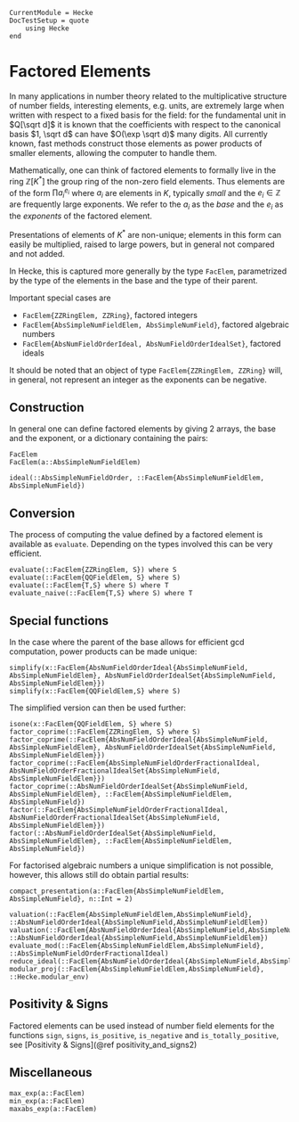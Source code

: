 ```@meta
CurrentModule = Hecke
DocTestSetup = quote
    using Hecke
end
```
# Factored Elements

In many applications in number theory related to the multiplicative
structure of number fields, interesting elements, e.g. units,
are extremely large when written with respect to a fixed basis for the field:
for the fundamental unit in $Q[\sqrt d]$ it is known that the coefficients
with respect to the canonical basis $1, \sqrt d$ can have $O(\exp \sqrt d)$ many digits.
All currently known, fast methods construct those elements as power
products of smaller elements, allowing the computer to handle them.

Mathematically, one can think of factored elements to formally
live in the ring $\mathbb{Z}[K^*]$ the group ring of the non-zero field
elements. Thus elements are of the form $\prod a_i^{e_i}$ where
$a_i$ are elements in $K$, typically _small_ and the $e_i\in \mathbb{Z}$ are frequently
large exponents. We refer to the $a_i$ as the *base* and the $e_i$ as the
*exponents* of the factored element.

Presentations of elements of $K^*$ are
non-unique; elements in this form can easily be multiplied, raised
to large powers, but in general not compared and not added.

In Hecke, this is captured more generally by the type `FacElem`,
parametrized by the type of the elements in the base and the type of their
parent.

Important special cases are
 * ```FacElem{ZZRingElem, ZZRing}```, factored integers
 * ```FacElem{AbsSimpleNumFieldElem, AbsSimpleNumField}```, factored algebraic numbers
 * ```FacElem{AbsNumFieldOrderIdeal, AbsNumFieldOrderIdealSet}```, factored ideals

It should be noted that an object of type `FacElem{ZZRingElem, ZZRing}`
will, in general, not represent an integer as the exponents can be
negative.

## Construction
In general one can define factored elements by giving 2 arrays, the
base and the exponent, or a dictionary containing the pairs:

```@docs
FacElem
FacElem(a::AbsSimpleNumFieldElem)
```

```@docs
ideal(::AbsSimpleNumFieldOrder, ::FacElem{AbsSimpleNumFieldElem, AbsSimpleNumField})
```


## Conversion
The process of computing the value defined by a factored element is
available as ```evaluate```. Depending on the types involved this
can be very efficient.

```@docs
evaluate(::FacElem{ZZRingElem, S}) where S
evaluate(::FacElem{QQFieldElem, S} where S)
evaluate(::FacElem{T,S} where S) where T
evaluate_naive(::FacElem{T,S} where S) where T
```

## Special functions

In the case where the parent of the base allows for efficient gcd computation,
power products can be made unique:

```@docs
simplify(x::FacElem{AbsNumFieldOrderIdeal{AbsSimpleNumField, AbsSimpleNumFieldElem}, AbsNumFieldOrderIdealSet{AbsSimpleNumField, AbsSimpleNumFieldElem}})
simplify(x::FacElem{QQFieldElem,S} where S)
```

The simplified version can then be used further:

```@docs
isone(x::FacElem{QQFieldElem, S} where S)
factor_coprime(::FacElem{ZZRingElem, S} where S)
factor_coprime(::FacElem{AbsNumFieldOrderIdeal{AbsSimpleNumField, AbsSimpleNumFieldElem}, AbsNumFieldOrderIdealSet{AbsSimpleNumField, AbsSimpleNumFieldElem}})
factor_coprime(::FacElem{AbsSimpleNumFieldOrderFractionalIdeal, AbsNumFieldOrderFractionalIdealSet{AbsSimpleNumField, AbsSimpleNumFieldElem}})
factor_coprime(::AbsNumFieldOrderIdealSet{AbsSimpleNumField, AbsSimpleNumFieldElem}, ::FacElem{AbsSimpleNumFieldElem, AbsSimpleNumField})
factor(::FacElem{AbsSimpleNumFieldOrderFractionalIdeal, AbsNumFieldOrderFractionalIdealSet{AbsSimpleNumField, AbsSimpleNumFieldElem}})
factor(::AbsNumFieldOrderIdealSet{AbsSimpleNumField, AbsSimpleNumFieldElem}, ::FacElem{AbsSimpleNumFieldElem, AbsSimpleNumField})
```

For factorised algebraic numbers a unique simplification is not possible,
however, this allows still do obtain partial results:

```@docs
compact_presentation(a::FacElem{AbsSimpleNumFieldElem, AbsSimpleNumField}, n::Int = 2)
```

```@docs
valuation(::FacElem{AbsSimpleNumFieldElem,AbsSimpleNumField}, ::AbsNumFieldOrderIdeal{AbsSimpleNumField,AbsSimpleNumFieldElem})
valuation(::FacElem{AbsNumFieldOrderIdeal{AbsSimpleNumField,AbsSimpleNumFieldElem},Hecke.AbsNumFieldOrderIdealSet{AbsSimpleNumField,AbsSimpleNumFieldElem}}, ::AbsNumFieldOrderIdeal{AbsSimpleNumField,AbsSimpleNumFieldElem})
evaluate_mod(::FacElem{AbsSimpleNumFieldElem,AbsSimpleNumField}, ::AbsSimpleNumFieldOrderFractionalIdeal)
reduce_ideal(::FacElem{AbsNumFieldOrderIdeal{AbsSimpleNumField,AbsSimpleNumFieldElem},Hecke.AbsNumFieldOrderIdealSet{AbsSimpleNumField,AbsSimpleNumFieldElem}})
modular_proj(::FacElem{AbsSimpleNumFieldElem,AbsSimpleNumField}, ::Hecke.modular_env)
```

## Positivity & Signs

Factored elements can be used instead of number field elements for the functions
`sign`, `signs`, `is_positive`, `is_negative` and `is_totally_positive`, see
[Positivity & Signs](@ref positivity_and_signs2)

## Miscellaneous

```@docs
max_exp(a::FacElem)
min_exp(a::FacElem)
maxabs_exp(a::FacElem)
```

